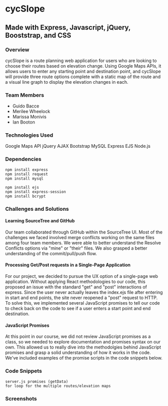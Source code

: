 # cycSlope
## Made with Express, Javascript, jQuery, Booststrap, and CSS

### Overview
cycSlope is a route planning web application for users who are looking to choose their routes based on elevation change. Using Google Maps APIs, it allows users to enter any starting point and destination point, and cycSlope will provide three route options complete with a static map of the route and a visual line graph to display the elevation changes in each.

### Team Members
* Guido Bacce
* Merilee Wheelock
* Marissa Monivis
* Ian Booton

### Technologies Used
Google Maps API
jQuery
AJAX
Bootstrap
MySQL
Express
EJS
Node.js

### Dependencies
```
npm install express
npm install request
npm install mysql

npm install ejs
npm install express-session
npm install bcrypt
```

### Challenges and Solutions
#### Learning SourceTree and GitHub
Our team collaborated through GitHub within the SourceTree UI. Most of the challenges we faced involved merge conflicts working on the same files among four team members. We were able to better understand the Resolve Conflicts options via "mine" or "their" files. We also grasped a better understanding of the commit/pull/push flow.
#### Processing Get/Post requests in a Single-Page Application
For our project, we decided to pursue the UX option of a single-page web application. Without applying React methodologies to our code, this proposed an issue with the standard "get" and "post" interactions of express. Since the user never actually leaves the index.ejs file after entering in start and end points, the site never reopened a "post" request to HTTP. To solve this, we implemented several JavaScript promises to tell our code to check back on the code to see if a user enters a start point and end destination.
#### JavaScript Promises
At this point in our course, we did not review JavaScript promises as a class, so we needed to explore documentation and promises syntax on our own. This allowed us to really dive into the methodolgies behind JavaScript promises and grasp a solid understanding of how it works in the code. We've included examples of the promise scripts in the code snippets below.

### Code Snippets
```
server.js promises (getData)
for loop for the multiple routes/elevation maps
```

### Screenshots
